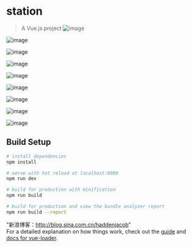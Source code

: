 # station
> A Vue.js project
![image](http://s12.sinaimg.cn/large/006pIGHlzy7pEeD1V5p5b&690)

![image](http://s10.sinaimg.cn/large/006pIGHlzy7pEeCO3rj39&690)

![image](http://s15.sinaimg.cn/large/006pIGHlzy7pEeD9kD4ae&690)

![image](http://s2.sinaimg.cn/large/006pIGHlzy7pEeCUlIl71&690)

![image](http://s5.sinaimg.cn/large/006pIGHlzy7pEeDaNSsd4&690)

![image](http://s8.sinaimg.cn/large/006pIGHlzy7pEeDjF5Ra7&690)

![image](http://s12.sinaimg.cn/large/006pIGHlzy7pEeDrmZl8b&690)

![image](http://s1.sinaimg.cn/large/006pIGHlzy7pEeDQuTm70&690)

![image](http://s16.sinaimg.cn/large/006pIGHlzy7pEeDXzpJ1f&690)

## Build Setup

``` bash
# install dependencies
npm install

# serve with hot reload at localhost:8080
npm run dev

# build for production with minification
npm run build

# build for production and view the bundle analyzer report
npm run build --report
```
"新浪博客：http://blog.sina.com.cn/haddenjacob"	
For a detailed explanation on how things work, check out the [guide](http://vuejs-templates.github.io/webpack/) and [docs for vue-loader](http://vuejs.github.io/vue-loader).
